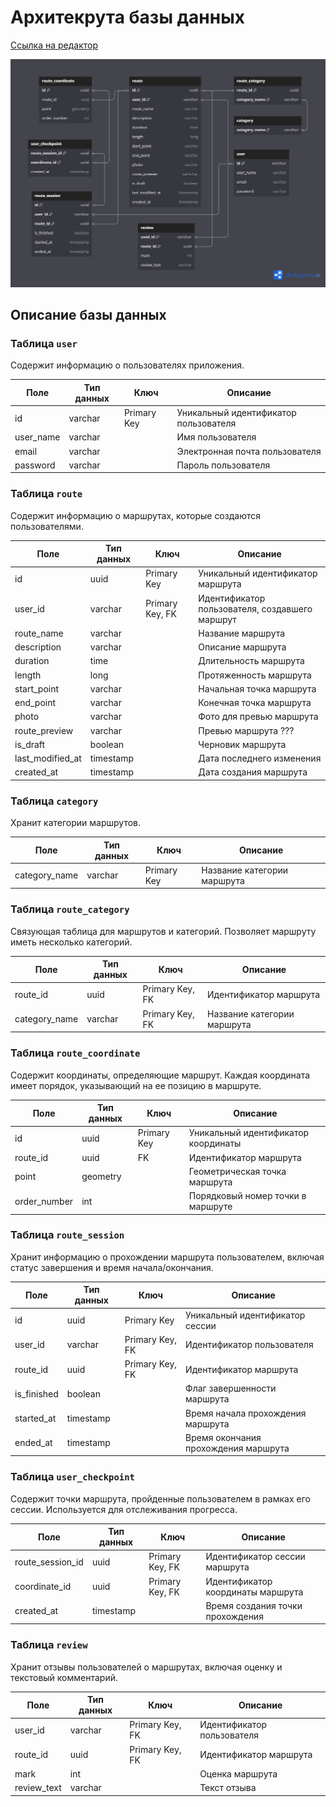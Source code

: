 # Архитекрута базы данных

[Ссылка на редактор](https://dbdiagram.io/d/walking-routes-app-db-6720d4efb4216d5a28982ef5)

![alt text](walking-routes-app-db.png)

## Описание базы данных

### Таблица `user`
Содержит информацию о пользователях приложения.

| Поле       | Тип данных | Ключ          | Описание                                   |
|------------|------------|---------------|--------------------------------------------|
| id         | varchar    | Primary Key   | Уникальный идентификатор пользователя      |
| user_name  | varchar    |               | Имя пользователя                           |
| email      | varchar    |               | Электронная почта пользователя             |
| password   | varchar    |               | Пароль пользователя                        |

### Таблица `route`
Содержит информацию о маршрутах, которые создаются пользователями.

| Поле            | Тип данных | Ключ            | Описание                                   |
|-----------------|------------|-----------------|--------------------------------------------|
| id              | uuid       | Primary Key     | Уникальный идентификатор маршрута          |
| user_id         | varchar    | Primary Key, FK | Идентификатор пользователя, создавшего маршрут |
| route_name      | varchar    |                 | Название маршрута                          |
| description     | varchar    |                 | Описание маршрута                          |
| duration        | time       |                 | Длительность маршрута                      |
| length          | long       |                 | Протяженность маршрута                     |
| start_point     | varchar    |                 | Начальная точка маршрута                   |
| end_point       | varchar    |                 | Конечная точка маршрута                    |
| photo           | varchar    |                 | Фото для превью маршрута                   |
| route_preview   | varchar    |                 | Превью маршрута ???                        |
| is_draft        | boolean    |                 | Черновик маршрута                          |
| last_modified_at| timestamp  |                 | Дата последнего изменения                  |
| created_at      | timestamp  |                 | Дата создания маршрута                     |

### Таблица `category`
Хранит категории маршрутов.

| Поле           | Тип данных | Ключ        | Описание                                   |
|----------------|------------|-------------|--------------------------------------------|
| category_name  | varchar    | Primary Key | Название категории маршрута                |

### Таблица `route_category`
Связующая таблица для маршрутов и категорий. Позволяет маршруту иметь несколько категорий.

| Поле           | Тип данных | Ключ            | Описание                                   |
|----------------|------------|-----------------|--------------------------------------------|
| route_id       | uuid       | Primary Key, FK | Идентификатор маршрута                     |
| category_name  | varchar    | Primary Key, FK | Название категории маршрута                |

### Таблица `route_coordinate`
Содержит координаты, определяющие маршрут. Каждая координата имеет порядок, указывающий на ее позицию в маршруте.

| Поле          | Тип данных | Ключ        | Описание                                   |
|---------------|------------|-------------|--------------------------------------------|
| id            | uuid       | Primary Key | Уникальный идентификатор координаты        |
| route_id      | uuid       | FK          | Идентификатор маршрута                     |
| point         | geometry   |             | Геометрическая точка маршрута              |
| order_number  | int        |             | Порядковый номер точки в маршруте          |

### Таблица `route_session`
Хранит информацию о прохождении маршрута пользователем, включая статус завершения и время начала/окончания.

| Поле          | Тип данных | Ключ            | Описание                                   |
|---------------|------------|-----------------|--------------------------------------------|
| id            | uuid       | Primary Key     | Уникальный идентификатор сессии            |
| user_id       | varchar    | Primary Key, FK | Идентификатор пользователя                 |
| route_id      | uuid       | Primary Key, FK | Идентификатор маршрута                     |
| is_finished   | boolean    |                 | Флаг завершенности маршрута                |
| started_at    | timestamp  |                 | Время начала прохождения маршрута          |
| ended_at      | timestamp  |                 | Время окончания прохождения маршрута       |

### Таблица `user_checkpoint`
Содержит точки маршрута, пройденные пользователем в рамках его сессии. Используется для отслеживания прогресса.

| Поле             | Тип данных | Ключ            | Описание                                   |
|------------------|------------|-----------------|--------------------------------------------|
| route_session_id | uuid       | Primary Key, FK | Идентификатор сессии маршрута              |
| coordinate_id    | uuid       | Primary Key, FK | Идентификатор координаты маршрута          |
| created_at       | timestamp  |                 | Время создания точки прохождения           |

### Таблица `review`
Хранит отзывы пользователей о маршрутах, включая оценку и текстовый комментарий.

| Поле          | Тип данных | Ключ            | Описание                                   |
|---------------|------------|-----------------|--------------------------------------------|
| user_id       | varchar    | Primary Key, FK | Идентификатор пользователя                 |
| route_id      | uuid       | Primary Key, FK | Идентификатор маршрута                     |
| mark          | int        |                 | Оценка маршрута                            |
| review_text   | varchar    |                 | Текст отзыва                               |

